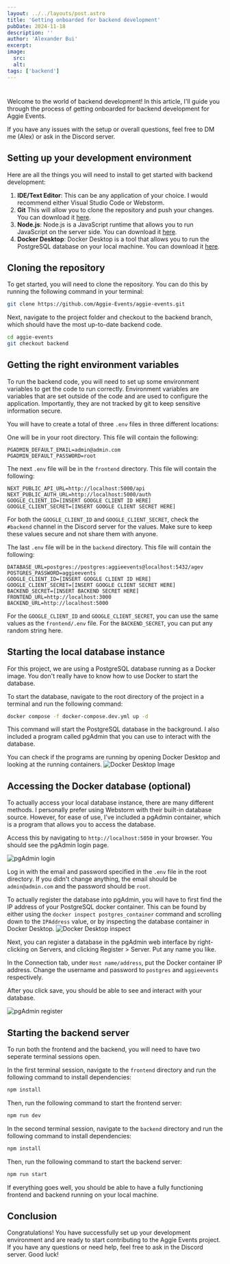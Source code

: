 ```yaml
---
layout: ../../layouts/post.astro
title: 'Getting onboarded for backend development'
pubDate: 2024-11-18
description: ''
author: 'Alexander Bui'
excerpt:
image:
  src:
  alt:
tags: ['backend']
---
```


#
Welcome to the world of backend development! In this article, I'll guide you through the process of getting onboarded 
for backend development for Aggie Events. 

If you have any issues with the setup or overall questions, feel free to DM me (Alex) or ask in the Discord server.

## Setting up your development environment
Here are all the things you will need to install to get started with backend development:

1. **IDE/Text Editor**: This can be any application of your choice. I would recommend either Visual Studio Code or Webstorm.
2. **Git** This will allow you to clone the repository and push your changes. You can download it [here](https://git-scm.com/). 
3. **Node.js**: Node.js is a JavaScript runtime that allows you to run JavaScript on the server side. You can download it [here](https://nodejs.org/en/).
4. **Docker Desktop**: Docker Desktop is a tool that allows you to run the PostgreSQL database on your local machine. You can download it [here](https://www.docker.com/products/docker-desktop).

## Cloning the repository
To get started, you will need to clone the repository. You can do this by running the following command in your terminal:

```bash
git clone https://github.com/Aggie-Events/aggie-events.git
```

Next, navigate to the project folder and checkout to the backend branch, which should have the most up-to-date backend code.

```bash
cd aggie-events
git checkout backend
```

## Getting the right environment variables
To run the backend code, you will need to set up some environment variables to get the code to run correctly. Environment variables are variables that are set outside of the code and are used to configure the application. Importantly, they are not tracked by git to keep sensitive information secure.

You will have to create a total of three `.env` files in three different locations:

One will be in your root directory. This file will contain the following:

```dotenv
PGADMIN_DEFAULT_EMAIL=admin@admin.com
PGADMIN_DEFAULT_PASSWORD=root
```

The next `.env` file will be in the `frontend` directory. This file will contain the following:

```dotenv
NEXT_PUBLIC_API_URL=http://localhost:5000/api
NEXT_PUBLIC_AUTH_URL=http://localhost:5000/auth
GOOGLE_CLIENT_ID=[INSERT GOOGLE CLIENT ID HERE]
GOOGLE_CLIENT_SECRET=[INSERT GOOGLE CLIENT SECRET HERE]
```

For both the `GOOGLE_CLIENT_ID` and `GOOGLE_CLIENT_SECRET`, check the `#backend` channel in the Discord server for the values. Make sure to keep these values secure and not share them with anyone.

The last `.env` file will be in the `backend` directory. This file will contain the following:

```dotenv
DATABASE_URL=postgres://postgres:aggieevents@localhost:5432/agev
POSTGRES_PASSWORD=aggieevents
GOOGLE_CLIENT_ID=[INSERT GOOGLE CLIENT ID HERE]
GOOGLE_CLIENT_SECRET=[INSERT GOOGLE CLIENT SECRET HERE]
BACKEND_SECRET=[INSERT BACKEND SECRET HERE]
FRONTEND_URL=http://localhost:3000
BACKEND_URL=http://localhost:5000
```
For the `GOOGLE_CLIENT_ID` and `GOOGLE_CLIENT_SECRET`, you can use the same values as the `frontend/.env` file.
For the `BACKEND_SECRET`, you can put any random string here. 

## Starting the local database instance
For this project, we are using a PostgreSQL database running as a Docker image. You don't really have to know how to use Docker to start the database. 

To start the database, navigate to the root directory of the project in a terminal and run the following command:

```bash
docker compose -f docker-compose.dev.yml up -d
```

This command will start the PostgreSQL database in the background. I also included a program called pgAdmin that you can use to interact with the database.

You can check if the programs are running by opening Docker Desktop and looking at the running containers.
![Docker Desktop Image](/public/images/onboarding/docker_desktop.png)

## Accessing the Docker database (optional)
To actually access your local database instance, there are many different methods. I personally prefer using Webstorm with their built-in database source. However, for ease of use, I've included a pgAdmin container, which is a program that allows you to access the database.

Access this by navigating to `http://localhost:5050` in your browser. You should see the pgAdmin login page.

![pgAdmin login](/public/images/onboarding/pgadmin.png)

Log in with the email and password specified in the `.env` file in the root directory. If you didn't change anything, the email should be `admin@admin.com` and the password should be `root`.

To actually register the database into pgAdmin, you will have to first find the IP address of your PostgreSQL docker container. This can be found by either using the `docker inspect postgres_container` command and scrolling down to the `IPAddress` value, or by inspecting the database container in Docker Desktop.
![Docker Desktop inspect](/public/images/onboarding/docker_inspect.png)

Next, you can register a database in the pgAdmin web interface by right-clicking on Servers, and clicking Register > Server. Put any name you like. 

In the Connection tab, under `Host name/address`, put the Docker container IP address. Change the username and password to `postgres` and `aggieevents` respectively.

After you click save, you should be able to see and interact with your database.

![pgAdmin register](/public/images/onboarding/final_pgadmin.png)

## Starting the backend server
To run both the frontend and the backend, you will need to have two seperate terminal sessions open.

In the first terminal session, navigate to the `frontend` directory and run the following command to install dependencies:

```bash
npm install
```

Then, run the following command to start the frontend server:

```bash
npm run dev
```

In the second terminal session, navigate to the `backend` directory and run the following command to install dependencies:

```bash
npm install
```

Then, run the following command to start the backend server:

```bash
npm run start
```

If everything goes well, you should be able to have a fully functioning frontend and backend running on your local machine.

## Conclusion
Congratulations! You have successfully set up your development environment and are ready to start contributing to the Aggie Events project. If you have any questions or need help, feel free to ask in the Discord server. Good luck!
```
